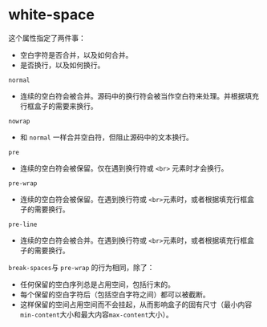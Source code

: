 # white-space

这个属性指定了两件事：

- 空白字符是否合并，以及如何合并。
- 是否换行，以及如何换行。

`normal`

- 连续的空白符会被合并。源码中的换行符会被当作空白符来处理。并根据填充行框盒子的需要来换行。

`nowrap`

- 和 `normal` 一样合并空白符，但阻止源码中的文本换行。

`pre`

- 连续的空白符会被保留。仅在遇到换行符或 `<br>` 元素时才会换行。

`pre-wrap`

- 连续的空白符会被保留。在遇到换行符或 `<br>`元素时，或者根据填充行框盒子的需要换行。

`pre-line`

- 连续的空白符会被合并。在遇到换行符或 `<br>`元素时，或者根据填充行框盒子的需要换行。

`break-spaces`与 `pre-wrap` 的行为相同，除了：

- 任何保留的空白序列总是占用空间，包括行末的。
- 每个保留的空白字符后（包括空白字符之间）都可以被截断。
- 这样保留的空间占用空间而不会挂起，从而影响盒子的固有尺寸（最小内容`min-content`大小和最大内容`max-content`大小）。
